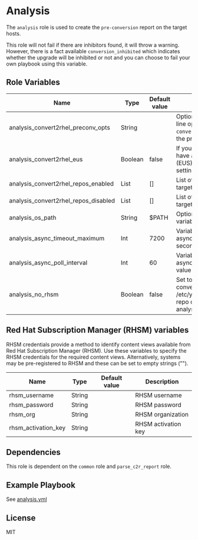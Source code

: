 Analysis
========

The `analysis` role is used to create the `pre-conversion` report on the target hosts.

This role will not fail if there are inhibitors found, it will throw a warning. However, there is a fact available `conversion_inhibited` which indicates whether the upgrade will be inhibited or not and you can choose to fail your own playbook using this variable.

Role Variables
--------------

| Name                  | Type | Default value           | Description                                     |
|-----------------------|------|-------------------------|-------------------------------------------------|
| analysis_convert2rhel_preconv_opts | String | | Optional string to define command line options to be passed to the `convert2rhel` command when running the pre-conversion. |
| analysis_convert2rhel_eus | Boolean | false | If you are converting to RHEL 8.8 and have an Extended Upgrade Support (EUS), add the --eus option by setting this variable to true. |
| analysis_convert2rhel_repos_enabled | List | [] | List of repositories to enable on the target node |
| analysis_convert2rhel_repos_disabled | List | [] | List of repositories to disable on the target node |
| analysis_os_path | String | $PATH | Option string to override the $PATH variable used on the target node |
| analysis_async_timeout_maximum   | Int | 7200                  | Variable used to set the asynchronous task timeout value (in seconds) |
| analysis_async_poll_interval     | Int | 60                    | Variable used to set the asynchronous task polling internal value (in seconds) |
| analysis_no_rhsm | Boolean | false | Set to true to pass --no-rhsm to convert2rhel. User must configure /etc/yum.repos.d RHEL repo file with repo disabled and specify analysis_convert2rhel_repos_enabled. |

## Red Hat Subscription Manager (RHSM) variables

RHSM credentials provide a method to identify content views available from Red Hat Subscription Manager (RHSM). Use these variables to specify the RHSM credentials for the required content views. Alternatively, systems may be pre-registered to RHSM and these can be set to empty strings ("").

| Name                  | Type | Default value           | Description                                     |
|-----------------------|------|-------------------------|-------------------------------------------------|
| rhsm_username         | String   |  | RHSM username |
| rhsm_password         | String   |  | RHSM password |
| rhsm_org              | String   |  | RHSM organization |
| rhsm_activation_key   | String   |  | RHSM activation key |

Dependencies
------------

This role is dependent on the `common` role and `parse_c2r_report` role.

Example Playbook
----------------

See [analysis.yml](../../playbooks/analysis.yml)

License
-------

MIT
